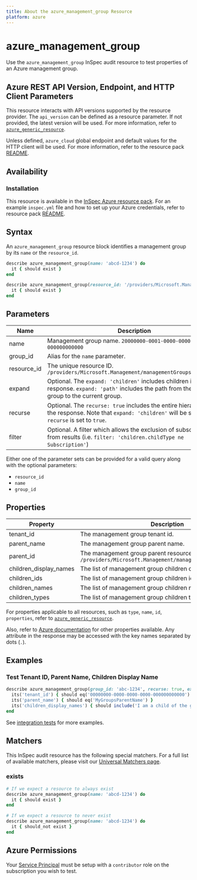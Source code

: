```yaml
---
title: About the azure_management_group Resource
platform: azure
---
```


# azure_management_group

Use the `azure_management_group` InSpec audit resource to test properties of an Azure management group.

## Azure REST API Version, Endpoint, and HTTP Client Parameters

This resource interacts with API versions supported by the resource provider.
The `api_version` can be defined as a resource parameter.
If not provided, the latest version will be used.
For more information, refer to [`azure_generic_resource`](azure_generic_resource.md).

Unless defined, `azure_cloud` global endpoint and default values for the HTTP client will be used.
For more information, refer to the resource pack [README](../../README.md).

## Availability

### Installation

This resource is available in the [InSpec Azure resource pack](https://github.com/inspec/inspec-azure). 
For an example `inspec.yml` file and how to set up your Azure credentials, refer to resource pack [README](../../README.md#Service-Principal).

## Syntax

An `azure_management_group` resource block identifies a management group by its `name` or the `resource_id`.
```ruby
describe azure_management_group(name: 'abcd-1234') do
  it { should exist }
end
```
```ruby
describe azure_management_group(resource_id: '/providers/Microsoft.Management/managementGroups/{groupId}') do
  it { should exist }
end
```
## Parameters

| Name                           | Description                                                                       |
|--------------------------------|-----------------------------------------------------------------------------------|
| name         | Management group name. `20000000-0001-0000-0000-000000000000` |
| group_id     | Alias for the `name` parameter. |
| resource_id  | The unique resource ID. `/providers/Microsoft.Management/managementGroups/{groupId}` |
| expand       | Optional. The `expand: 'children'` includes children in the response. `expand: 'path'` includes the path from the root group to the current group. |
| recurse      | Optional. The `recurse: true` includes the entire hierarchy in the response. Note that `expand: 'children'` will be set if `recurse` is set to `true`. |
| filter       | Optional. A filter which allows the exclusion of subscriptions from results (i.e. `filter: 'children.childType ne Subscription'`) |

Either one of the parameter sets can be provided for a valid query along with the optional parameters:
- `resource_id`
- `name`
- `group_id` 

## Properties

| Property               | Description |
|------------------------|-------------|
| tenant_id              | The management group tenant id. |
| parent_name            | The management group parent name. |
| parent_id              | The management group parent resource id. `/providers/Microsoft.Management/managementGroups/{groupId}` |
| children_display_names | The list of management group children display names. |
| children_ids           | The list of management group children ids. |
| children_names         | The list of management group children names. |
| children_types         | The list of management group children types. |

For properties applicable to all resources, such as `type`, `name`, `id`, `properties`, refer to [`azure_generic_resource`](azure_generic_resource.md#properties).

Also, refer to [Azure documentation](https://docs.microsoft.com/en-us/rest/api/resources/managementgroups/get#managementgroup) for other properties available. 
Any attribute in the response may be accessed with the key names separated by dots (`.`).

## Examples

### Test Tenant ID, Parent Name, Children Display Name
```ruby
describe azure_management_group(group_id: 'abc-1234', recurse: true, expand: 'children') do
  its('tenant_id') { should eq('00000000-0000-0000-0000-000000000000') }
  its('parent_name') { should eq('MyGroupsParentName') }
  its('children_display_names') { should include('I am a child of the group!') }
end
```
See [integration tests](../../test/integration/verify/controls/azurerm_management_group.rb) for more examples.

## Matchers

This InSpec audit resource has the following special matchers. For a full list of available matchers, please visit our [Universal Matchers page](https://docs.chef.io/inspec/matchers/).

### exists
```ruby
# If we expect a resource to always exist
describe azure_management_group(name: 'abcd-1234') do
  it { should exist }
end

# If we expect a resource to never exist
describe azure_management_group(name: 'abcd-1234') do
  it { should_not exist }
end
```
## Azure Permissions

Your [Service Principal](https://docs.microsoft.com/en-us/azure/azure-resource-manager/resource-group-create-service-principal-portal) must be setup with a `contributor` role on the subscription you wish to test.
